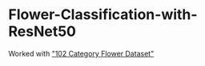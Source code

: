 # Flower-Classification-with-ResNet50
Worked with ["102 Category Flower Dataset"](https://www.robots.ox.ac.uk/~vgg/data/flowers/102/) 
